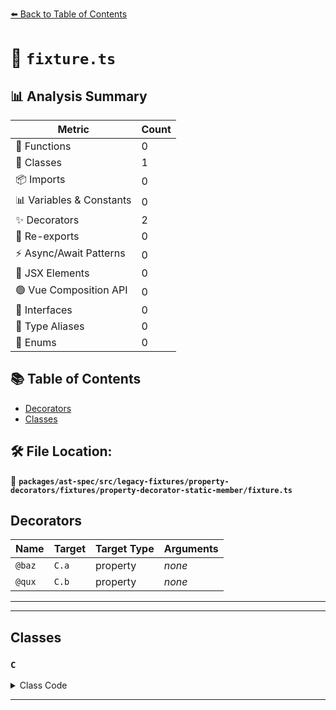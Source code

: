 [⬅️ Back to Table of Contents](../../../../../../../index.md)

# 📄 `fixture.ts`

## 📊 Analysis Summary

| Metric | Count |
|--------|-------|
| 🔧 Functions | 0 |
| 🧱 Classes | 1 |
| 📦 Imports | 0 |
| 📊 Variables & Constants | 0 |
| ✨ Decorators | 2 |
| 🔄 Re-exports | 0 |
| ⚡ Async/Await Patterns | 0 |
| 💠 JSX Elements | 0 |
| 🟢 Vue Composition API | 0 |
| 📐 Interfaces | 0 |
| 📑 Type Aliases | 0 |
| 🎯 Enums | 0 |

## 📚 Table of Contents

- [Decorators](#decorators)
- [Classes](#classes)

## 🛠️ File Location:
📂 **`packages/ast-spec/src/legacy-fixtures/property-decorators/fixtures/property-decorator-static-member/fixture.ts`**

## Decorators

| Name | Target | Target Type | Arguments |
|------|--------|-------------|----------|
| `@baz` | `C.a` | property | *none* |
| `@qux` | `C.b` | property | *none* |


---


---

## Classes

### `C`

<details><summary>Class Code</summary>

```ts
class C {
  @baz static a;
  @qux
  static b;
}
```
</details>


---